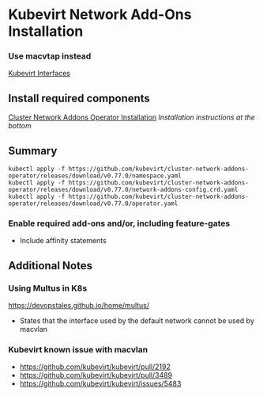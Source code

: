 # Kubevirt Network Add-Ons Installation

### Use macvtap instead
[Kubevirt Interfaces](https://kubevirt.io/user-guide/virtual_machines/interfaces_and_networks/#macvtap)


## Install required components 
[Cluster Network Addons Operator Installation](https://github.com/kubevirt/cluster-network-addons-operator)
*Installation instructions at the bottom*

## Summary
    kubectl apply -f https://github.com/kubevirt/cluster-network-addons-operator/releases/download/v0.77.0/namespace.yaml
    kubectl apply -f https://github.com/kubevirt/cluster-network-addons-operator/releases/download/v0.77.0/network-addons-config.crd.yaml
    kubectl apply -f https://github.com/kubevirt/cluster-network-addons-operator/releases/download/v0.77.0/operator.yaml

### Enable required add-ons and/or, including feature-gates
* Include affinity statements

## Additional Notes
### Using Multus in K8s
https://devopstales.github.io/home/multus/
- States that the interface used by the default network cannot be used by macvlan



### Kubevirt known issue with macvlan
- https://github.com/kubevirt/kubevirt/pull/2192
- https://github.com/kubevirt/kubevirt/pull/3489
- https://github.com/kubevirt/kubevirt/issues/5483



